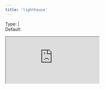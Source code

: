 ```yaml
---
title: 'lighthouse'
--- 
```


Type: <TypeContainer><Type children="boolean"/> | <Type children="object"/></TypeContainer><br/>
Default: <Type children='true'/>

<Iframe
  src="https://lighthouse.microlink.io/?url=https://cdn.microlink.io/insights/css-tricks.json"
/>

It returns a full web performance metrics report powered by [Lighthouse](https://developers.google.com/web/tools/lighthouse).

<MultiCodeEditor languages={{
  Shell: `microlink-api https://css-tricks.com/nerds-guide-color-web&insights.lighthouse=true`,
  'Node.js': `const mql = require('@microlink/mql')
 
module.exports = async () => {
  const { status, data, response } = await mql('https://css-tricks.com/nerds-guide-color-web', {
    insights: {
      lighthouse: true
    }
  })
  console.log(status, data)
}
  `
  }} 
/>

By default, the report is serialized to JSON. In this way, you can use [lighthouse.microlink.io](https://lighthouse.microlink.io) for visualizing your performance report.

<Link icon={false} href="https://lighthouse.microlink.io">
  <Image src="https://i.imgur.com/xeC7nZk.png"/>
</Link>

The default configuration is known as [lighthouse:default](https://github.com/GoogleChrome/lighthouse/blob/master/docs/configuration.md):

```json
{
  "output": "json",
  "device": "desktop",
  "onlyCategories": [
    "performance", 
    "best-practices", 
    "accessibility", 
    "seo"
  ]
}
```

It's the same configuration used by Google Chrome when you perform an audit from the Developers Tools. You can extend it, for example, targeting `mobile`:

<MultiCodeEditor languages={{
  Shell: `microlink-api https://css-tricks.com/nerds-guide-color-web&insights.lighthouse.device=mobile`,
  'Node.js': `const mql = require('@microlink/mql')
 
module.exports = async () => {
  const { status, data, response } = await mql('https://css-tricks.com/nerds-guide-color-web', {
    insights: {
      lighthouse: {
        device: 'mobile'
      }
    }
  })
  console.log(status, data)
}
  `
  }} 
/>

The most common [lighthouse configuration](https://github.com/GoogleChrome/lighthouse/blob/master/docs/configuration.md) parameters are:

<H2 titleize={false}>output</H2>

Type: <TypeContainer><Type children="string"/></TypeContainer><br/>
Default: <Type children='json'/><br/>
Values: <TypeContainer><Type children="'json'"/> | <Type children="'csv'"/> | <Type children="'html'"/></TypeContainer>

The type of report output to be produced.

<H2 titleize={false}>device</H2>

Type: <TypeContainer><Type children="string"/></TypeContainer><br/>
Default: <Type children='desktop'/><br/>
values: <TypeContainer><Type children="'desktop'"/> | <Type children="'mobile'"/> | <Type children="'none'"/></TypeContainer><br/>

How emulation (useragent, device screen metrics, touch) should be applied. 'none' indicates Lighthouse should leave the host browser as-is.

<H2 titleize={false}>onlyCategories</H2>

Type: <TypeContainer><Type children="string[]"/></TypeContainer><br/>
Default: <Type children="['performance', 'best-practices', 'accessibility', 'seo']"/><br/>
values: <TypeContainer><Type children="'performance'"/> | <Type children="'best-practices'"/> | <Type children="'accessibility'"/> | <Type children="'pwa'"/> | <Type children="'seo'"/></TypeContainer><br/>

Includes only the specified categories in the final report
